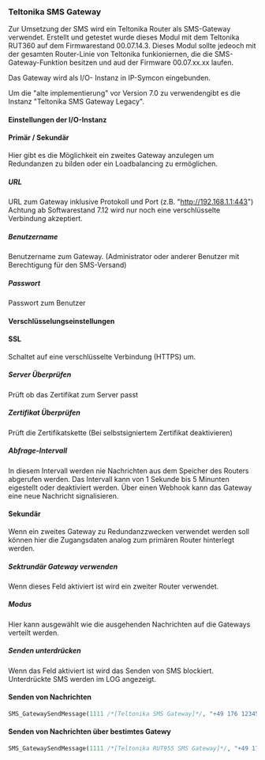 ### Teltonika SMS Gateway

Zur Umsetzung der SMS wird ein Teltonika Router als SMS-Gateway verwendet. Erstellt und getestet wurde dieses Modul mit dem Teltonika RUT360 auf dem Firmwarestand 00.07.14.3. Dieses Modul sollte jedeoch mit der gesamten Router-Linie von Teltonika funkioniernen, die die SMS-Gateway-Funktion besitzen und aud der Firmware 00.07.xx.xx laufen.

Das Gateway wird als I/O- Instanz in IP-Symcon eingebunden. 

Um die "alte implementierung" vor Version 7.0 zu verwendengibt es die Instanz "Teltonika SMS Gateway Legacy". 

#### Einstellungen der I/O-Instanz

#### Primär / Sekundär
Hier gibt es die Möglichkeit ein zweites Gateway anzulegen um Redundanzen zu bilden oder ein Loadbalancing zu ermöglichen.


##### URL
URL zum Gateway inklusive Protokoll und Port (z.B. "http://192.168.1.1:443")
Achtung ab Softwarestand 7.12 wird nur noch eine verschlüsselte Verbindung akzeptiert.

##### Benutzername
Benutzername zum Gateway. (Administrator oder anderer Benutzer mit Berechtigung für den SMS-Versand)

##### Passwort
Passwort zum Benutzer 

#### Verschlüsselungseinstellungen
#### SSL
Schaltet auf eine verschlüsselte Verbindung (HTTPS) um.

##### Server Überprüfen
Prüft ob das Zertifikat zum Server passt

##### Zertifikat Überprüfen
Prüft die Zertifikatskette (Bei selbstsigniertem Zertifikat deaktivieren)

##### Abfrage-Intervall
In diesem Intervall werden nie Nachrichten aus dem Speicher des Routers abgerufen werden.
Das Intervall kann von 1 Sekunde bis 5 Minunten eigestellt oder deaktiviert werden. 
Über einen Webhook kann das Gateway eine neue Nachricht signalisieren. 

#### Sekundär
Wenn ein zweites Gateway zu Redundanzzwecken verwendet werden soll können hier die Zugangsdaten analog zum primären Router hinterlegt werden. 

##### Sektrundär Gateway verwenden
Wenn dieses Feld aktiviert ist wird ein zweiter Router verwendet. 

##### Modus
Hier kann ausgewählt wie die ausgehenden Nachrichten auf die Gateways verteilt werden. 


##### Senden unterdrücken
Wenn das Feld aktiviert ist wird das Senden von SMS blockiert. Unterdrückte SMS werden im LOG angezeigt. 





#### Senden von Nachrichten
```php
SMS_GatewaySendMessage(1111 /*[Teltonika SMS Gateway]*/, "+49 176 123456", "Lorem ipsum dolor sit amet" );
```

#### Senden von Nachrichten über bestimtes Gatewy
```php
SMS_GatewaySendMessage(1111 /*[Teltonika RUT955 SMS Gateway]*/, "+49 176 123456", "Lorem ipsum dolor sit amet" ,1 /*Modus 1*/ ,1 /* ein Sendeversuch"/);
```

